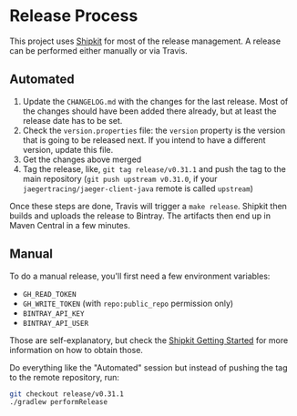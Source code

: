 # Release Process

This project uses [Shipkit](http://shipkit.org) for most of the release management. A release can be performed either manually or via Travis.

## Automated

1. Update the `CHANGELOG.md` with the changes for the last release. Most of the changes should have been added there already, but at least the release date has to be set.
1. Check the `version.properties` file: the `version` property is the version that is going to be released next. If you intend to have a different version, update this file.
1. Get the changes above merged
1. Tag the release, like, `git tag release/v0.31.1` and push the tag to the main repository (`git push upstream v0.31.0`, if your `jaegertracing/jaeger-client-java` remote is called `upstream`)

Once these steps are done, Travis will trigger a `make release`. Shipkit then builds and uploads the release to Bintray. The artifacts then end up in Maven Central in a few minutes.

## Manual

To do a manual release, you'll first need a few environment variables:

* `GH_READ_TOKEN`
* `GH_WRITE_TOKEN` (with `repo:public_repo` permission only)
* `BINTRAY_API_KEY`
* `BINTRAY_API_USER`

Those are self-explanatory, but check the [Shipkit Getting Started](https://github.com/mockito/shipkit/blob/master/docs/getting-started.md) for more information on how to obtain those. 

Do everything like the "Automated" session but instead of pushing the tag to the remote repository, run:

```bash
git checkout release/v0.31.1
./gradlew performRelease
```

